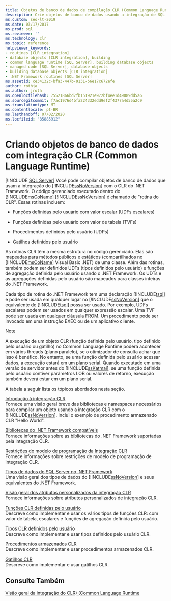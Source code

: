 ```yaml
---
title: Objetos de banco de dados de compilação CLR (Common Language Runtime)
description: Crie objetos de banco de dados usando a integração de SQL Server com o CLR (.NET Framework Common Language Runtime).
ms.custom: seo-lt-2019
ms.date: 03/17/2017
ms.prod: sql
ms.reviewer: ''
ms.technology: clr
ms.topic: reference
helpviewer_keywords:
- routines [CLR integration]
- database objects [CLR integration], building
- common language runtime [SQL Server], building database objects
- managed code [SQL Server], database objects
- building database objects [CLR integration]
- .NET Framework routines [SQL Server]
ms.assetid: ce34132c-bfa3-447b-9131-b6e17c672efe
author: rothja
ms.author: jroth
ms.openlocfilehash: 75521866bd7fb151921e972bf4ee1d49089dd5a6
ms.sourcegitcommit: f7ac1976d4bfa224332edd9ef2f4377a4d55a2c9
ms.translationtype: MT
ms.contentlocale: pt-BR
ms.lasthandoff: 07/02/2020
ms.locfileid: "85885912"
---
```

# <a name="building-database-objects-with-common-language-runtime-clr-integration"></a>Criando objetos de banco de dados com integração CLR (Common Language Runtime)
[!INCLUDE [SQL Server](../../../includes/applies-to-version/sqlserver.md)]
  Você pode compilar objetos de banco de dados que usam a integração do [!INCLUDE[ssNoVersion](../../../includes/ssnoversion-md.md)] com o CLR do .NET Framework. O código gerenciado executado dentro do [!INCLUDE[msCoName](../../../includes/msconame-md.md)] [!INCLUDE[ssNoVersion](../../../includes/ssnoversion-md.md)] é chamado de "rotina do CLR". Essas rotinas incluem:  
  
-   Funções definidas pelo usuário com valor escalar (UDFs escalares)  
  
-   Funções definidas pelo usuário com valor de tabela (TVFs)  
  
-   Procedimentos definidos pelo usuário (UDPs)  
  
-   Gatilhos definidos pelo usuário  
  
 As rotinas CLR têm a mesma estrutura no código gerenciado. Elas são mapeadas para métodos públicos e estáticos (compartilhados no [!INCLUDE[msCoName](../../../includes/msconame-md.md)] Visual Basic .NET) de uma classe. Além das rotinas, também podem ser definidos UDTs (tipos definidos pelo usuário) e funções de agregação definida pelo usuário usando o .NET Framework. Os UDTs e as agregações definidas pelo usuário são mapeados para classes inteiras do .NET Framework.  
  
 Cada tipo de rotina do .NET Framework tem uma declaração [!INCLUDE[tsql](../../../includes/tsql-md.md)] e pode ser usada em qualquer lugar no [!INCLUDE[ssNoVersion](../../../includes/ssnoversion-md.md)] que o equivalente de [!INCLUDE[tsql](../../../includes/tsql-md.md)] possa ser usado. Por exemplo, UDFs escalares podem ser usados em qualquer expressão escalar. Uma TVF pode ser usada em qualquer cláusula FROM. Um procedimento pode ser invocado em uma instrução EXEC ou de um aplicativo cliente.  
  
> [!NOTE]  
>  A execução de um objeto CLR (função definida pelo usuário, tipo definido pelo usuário ou gatilho) no Common Language Runtime poderá acontecer em vários threads (plano paralelo), se o otimizador de consulta achar que isso é benéfico. No entanto, se uma função definida pelo usuário acessar dados, a execução estará em um plano serial. Quando executado em uma versão de servidor antes do [!INCLUDE[ssKatmai](../../../includes/sskatmai-md.md)], se uma função definida pelo usuário contiver parâmetros LOB ou valores de retorno, execução também deverá estar em um plano serial.  
  
 A tabela a seguir lista os tópicos abordados nesta seção.  
  
 [Introdução à integração CLR](../../../relational-databases/clr-integration/database-objects/getting-started-with-clr-integration.md)  
 Fornece uma visão geral breve das bibliotecas e namespaces necessários para compilar um objeto usando a integração CLR com o [!INCLUDE[ssNoVersion](../../../includes/ssnoversion-md.md)]. Inclui o exemplo de procedimento armazenado CLR "Hello World".  
  
 [Bibliotecas do .NET Framework compatíveis](../../../relational-databases/clr-integration/database-objects/supported-net-framework-libraries.md)  
 Fornece informações sobre as bibliotecas do .NET Framework suportadas pela integração CLR.  
  
 [Restrições do modelo de programação da Integração CLR](../../../relational-databases/clr-integration/database-objects/clr-integration-programming-model-restrictions.md)  
 Fornece informações sobre restrições de modelo de programação de integração CLR.  
  
 [Tipos de dados do SQL Server no .NET Framework](../../../relational-databases/clr-integration-database-objects-types-net-framework/sql-server-data-types-in-the-net-framework.md)  
 Uma visão geral dos tipos de dados do [!INCLUDE[ssNoVersion](../../../includes/ssnoversion-md.md)] e seus equivalentes do .NET Framework.  
  
 [Visão geral dos atributos personalizados da integração CLR](https://msdn.microsoft.com/library/ecf5c097-0972-48e2-a9c0-b695b7dd2820)  
 Fornece informações sobre atributos personalizados de integração CLR.  
  
 [Funções CLR definidas pelo usuário](../../../relational-databases/clr-integration-database-objects-user-defined-functions/clr-user-defined-functions.md)  
 Descreve como implementar e usar os vários tipos de funções CLR: com valor de tabela, escalares e funções de agregação definida pelo usuário.  
  
 [Tipos CLR definidos pelo usuário](../../../relational-databases/clr-integration-database-objects-user-defined-types/clr-user-defined-types.md)  
 Descreve como implementar e usar tipos definidos pelo usuário CLR.  
  
 [Procedimentos armazenados CLR](https://msdn.microsoft.com/library/bbdd51b2-a9b4-4916-ba6f-7957ac6c3f33)  
 Descreve como implementar e usar procedimentos armazenados CLR.  
  
 [Gatilhos CLR](https://msdn.microsoft.com/library/302a4e4a-3172-42b6-9cc0-4a971ab49c1c)  
 Descreve como implementar e usar gatilhos CLR.  
  
## <a name="see-also"></a>Consulte Também  
 [Visão geral da integração do CLR&#41; &#40;Common Language Runtime](../../../relational-databases/clr-integration/common-language-runtime-integration-overview.md)  
  
  
